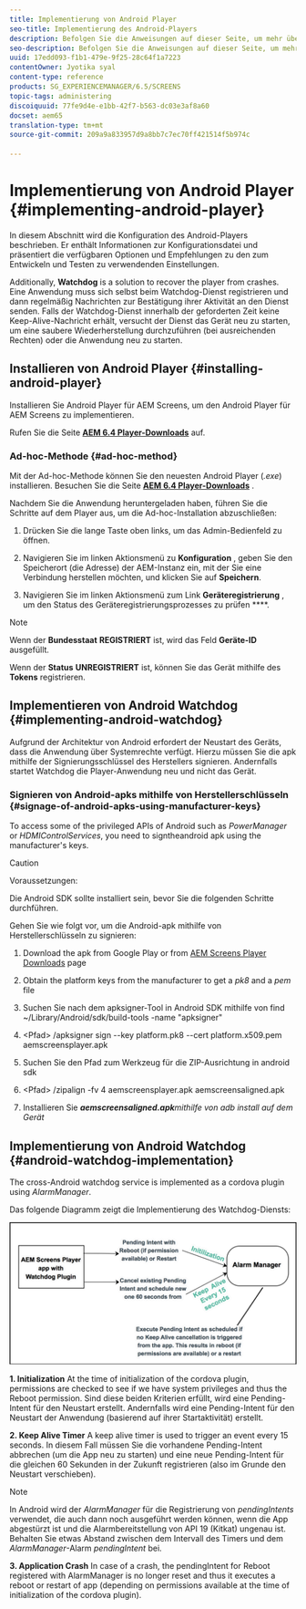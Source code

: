 ```yaml
---
title: Implementierung von Android Player
seo-title: Implementierung des Android-Players
description: Befolgen Sie die Anweisungen auf dieser Seite, um mehr über die Implementierung von Android Watchdog zu erfahren, einer Lösung zur Wiederherstellung des Players nach Abstürzen.
seo-description: Befolgen Sie die Anweisungen auf dieser Seite, um mehr über die Implementierung von Android Watchdog zu erfahren, einer Lösung zur Wiederherstellung des Players nach Abstürzen.
uuid: 17edd093-f1b1-479e-9f25-28c64f1a7223
contentOwner: Jyotika syal
content-type: reference
products: SG_EXPERIENCEMANAGER/6.5/SCREENS
topic-tags: administering
discoiquuid: 77fe9d4e-e1bb-42f7-b563-dc03e3af8a60
docset: aem65
translation-type: tm+mt
source-git-commit: 209a9a833957d9a8bb7c7ec70ff421514f5b974c

---
```



# Implementierung von Android Player {#implementing-android-player}

In diesem Abschnitt wird die Konfiguration des Android-Players beschrieben. Er enthält Informationen zur Konfigurationsdatei und präsentiert die verfügbaren Optionen und Empfehlungen zu den zum Entwickeln und Testen zu verwendenden Einstellungen.

Additionally, **Watchdog** is a solution to recover the player from crashes. Eine Anwendung muss sich selbst beim Watchdog-Dienst registrieren und dann regelmäßig Nachrichten zur Bestätigung ihrer Aktivität an den Dienst senden. Falls der Watchdog-Dienst innerhalb der geforderten Zeit keine Keep-Alive-Nachricht erhält, versucht der Dienst das Gerät neu zu starten, um eine saubere Wiederherstellung durchzuführen (bei ausreichenden Rechten) oder die Anwendung neu zu starten.

## Installieren von Android Player {#installing-android-player}

Installieren Sie Android Player für AEM Screens, um den Android Player für AEM Screens zu implementieren.

Rufen Sie die Seite [**AEM 6.4 Player-Downloads**](https://download.macromedia.com/screens/) auf.

### Ad-hoc-Methode {#ad-hoc-method}

Mit der Ad-hoc-Methode können Sie den neuesten Android Player (*.exe*) installieren. Besuchen Sie die Seite [**AEM 6.4 Player-Downloads**](https://download.macromedia.com/screens/) .

Nachdem Sie die Anwendung heruntergeladen haben, führen Sie die Schritte auf dem Player aus, um die Ad-hoc-Installation abzuschließen:

1. Drücken Sie die lange Taste oben links, um das Admin-Bedienfeld zu öffnen.
1. Navigieren Sie im linken Aktionsmenü zu **Konfiguration** , geben Sie den Speicherort (die Adresse) der AEM-Instanz ein, mit der Sie eine Verbindung herstellen möchten, und klicken Sie auf **Speichern**.

1. Navigieren Sie im linken Aktionsmenü zum Link **Geräteregistrierung** , um den Status des Geräteregistrierungsprozesses zu prüfen ****.

>[!NOTE]
>
>Wenn der **Bundesstaat** **REGISTRIERT** ist, wird das Feld **Geräte-ID** ausgefüllt.
>
>Wenn der **Status** **UNREGISTRIERT** ist, können Sie das Gerät mithilfe des **Tokens** registrieren.

## Implementieren von Android Watchdog {#implementing-android-watchdog}

Aufgrund der Architektur von Android erfordert der Neustart des Geräts, dass die Anwendung über Systemrechte verfügt. Hierzu müssen Sie die apk mithilfe der Signierungsschlüssel des Herstellers signieren. Andernfalls startet Watchdog die Player-Anwendung neu und nicht das Gerät.

### Signieren von Android-apks mithilfe von Herstellerschlüsseln {#signage-of-android-apks-using-manufacturer-keys}

To access some of the privileged APIs of Android such as *PowerManager* or *HDMIControlServices*, you need to signtheandroid apk using the manufacturer's keys.

>[!CAUTION]
>
>Voraussetzungen:
>
>Die Android SDK sollte installiert sein, bevor Sie die folgenden Schritte durchführen.

Gehen Sie wie folgt vor, um die Android-apk mithilfe von Herstellerschlüsseln zu signieren:

1. Download the apk from Google Play or from [AEM Screens Player Downloads](https://download.macromedia.com/screens/) page
1. Obtain the platform keys from the manufacturer to get a *pk8* and a *pem* file

1. Suchen Sie nach dem apksigner-Tool in Android SDK mithilfe von find ~/Library/Android/sdk/build-tools -name "apksigner"
1. &lt;Pfad&gt; /apksigner sign --key platform.pk8 --cert platform.x509.pem aemscreensplayer.apk
1. Suchen Sie den Pfad zum Werkzeug für die ZIP-Ausrichtung in android sdk
1. &lt;Pfad&gt; /zipalign -fv 4 aemscreensplayer.apk aemscreensaligned.apk
1. Installieren Sie ***aemscreensaligned.apk**mithilfe von adb install auf dem Gerät*

## Implementierung von Android Watchdog {#android-watchdog-implementation}

The cross-Android watchdog service is implemented as a cordova plugin using *AlarmManager*.

Das folgende Diagramm zeigt die Implementierung des Watchdog-Diensts:

![chlimage_1-31](assets/chlimage_1-31.png)

**1. Initialization** At the time of initialization of the cordova plugin, permissions are checked to see if we have system privileges and thus the Reboot permission. Sind diese beiden Kriterien erfüllt, wird eine Pending-Intent für den Neustart erstellt. Andernfalls wird eine Pending-Intent für den Neustart der Anwendung (basierend auf ihrer Startaktivität) erstellt.

**2. Keep Alive Timer** A keep alive timer is used to trigger an event every 15 seconds. In diesem Fall müssen Sie die vorhandene Pending-Intent abbrechen (um die App neu zu starten) und eine neue Pending-Intent für die gleichen 60 Sekunden in der Zukunft registrieren (also im Grunde den Neustart verschieben).

>[!NOTE]
>
>In Android wird der *AlarmManager* für die Registrierung von *pendingIntents* verwendet, die auch dann noch ausgeführt werden können, wenn die App abgestürzt ist und die Alarmbereitstellung von API 19 (Kitkat) ungenau ist. Behalten Sie etwas Abstand zwischen dem Intervall des Timers und dem *AlarmManager*-Alarm *pendingIntent* bei.

**3. Application Crash** In case of a crash, the pendingIntent for Reboot registered with AlarmManager is no longer reset and thus it executes a reboot or restart of app (depending on permissions available at the time of initialization of the cordova plugin).
